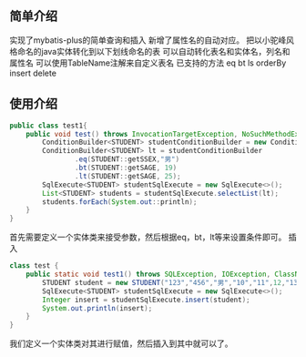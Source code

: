## 简单介绍
实现了mybatis-plus的简单查询和插入
新增了属性名的自动对应。
把以小驼峰风格命名的java实体转化到以下划线命名的表
可以自动转化表名和实体名，列名和属性名
可以使用TableName注解来自定义表名
已支持的方法 eq bt ls orderBy insert delete
## 使用介绍
```java
public class test1{
    public void test() throws InvocationTargetException, NoSuchMethodException, SQLException, IOException, ClassNotFoundException, InstantiationException, IllegalAccessException {
        ConditionBuilder<STUDENT> studentConditionBuilder = new ConditionBuilder<>(STUDENT.class);
        ConditionBuilder<STUDENT> lt = studentConditionBuilder
                .eq(STUDENT::getSSEX,"男")
                .bt(STUDENT::getSAGE, 19)
                .lt(STUDENT::getSAGE, 25);
        SqlExecute<STUDENT> studentSqlExecute = new SqlExecute<>();
        List<STUDENT> students = studentSqlExecute.selectList(lt);
        students.forEach(System.out::println);
    }
}
```
首先需要定义一个实体类来接受参数，然后根据eq，bt，lt等来设置条件即可。
插入
```java
class test {
    public static void test1() throws SQLException, IOException, ClassNotFoundException, InstantiationException, IllegalAccessException {
        STUDENT student = new STUDENT("123","456","男","10","11",12,"13","123@123");
        SqlExecute<STUDENT> studentSqlExecute = new SqlExecute<>();
        Integer insert = studentSqlExecute.insert(student);
        System.out.println(insert);
    }
}
```
我们定义一个实体类对其进行赋值，然后插入到其中就可以了。